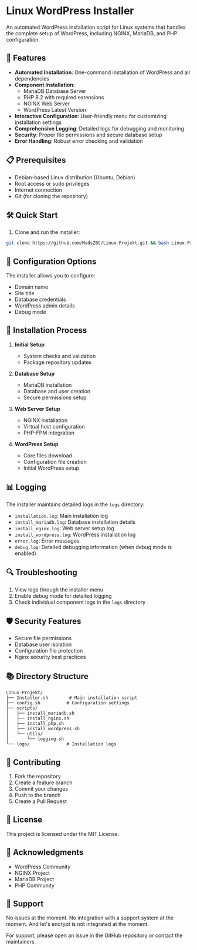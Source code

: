 # Linux WordPress Installer

An automated WordPress installation script for Linux systems that handles the complete setup of WordPress, including NGINX, MariaDB, and PHP configuration.

## 🚀 Features

- **Automated Installation**: One-command installation of WordPress and all dependencies
- **Component Installation**:
  - MariaDB Database Server
  - PHP 8.2 with required extensions
  - NGINX Web Server
  - WordPress Latest Version
- **Interactive Configuration**: User-friendly menu for customizing installation settings
- **Comprehensive Logging**: Detailed logs for debugging and monitoring
- **Security**: Proper file permissions and secure database setup
- **Error Handling**: Robust error checking and validation

## 📋 Prerequisites

- Debian-based Linux distribution (Ubuntu, Debian)
- Root access or sudo privileges
- Internet connection
- Git (for cloning the repository)

## 🛠️ Quick Start

1. Clone and run the installer:

```bash
git clone https://github.com/MadsZBC/Linux-Projekt.git && bash Linux-Projekt/Installer.sh
```

## 📝 Configuration Options

The installer allows you to configure:

- Domain name
- Site title
- Database credentials
- WordPress admin details
- Debug mode

## 🔧 Installation Process

1. **Initial Setup**
   - System checks and validation
   - Package repository updates

2. **Database Setup**
   - MariaDB installation
   - Database and user creation
   - Secure permissions setup

3. **Web Server Setup**
   - NGINX installation
   - Virtual host configuration
   - PHP-FPM integration

4. **WordPress Setup**
   - Core files download
   - Configuration file creation
   - Initial WordPress setup

## 📊 Logging

The installer maintains detailed logs in the `logs` directory:
- `installation.log`: Main installation log
- `install_mariadb.log`: Database installation details
- `install_nginx.log`: Web server setup log
- `install_wordpress.log`: WordPress installation log
- `error.log`: Error messages
- `debug.log`: Detailed debugging information (when debug mode is enabled)

## 🔍 Troubleshooting

1. View logs through the installer menu
2. Enable debug mode for detailed logging
3. Check individual component logs in the `logs` directory

## 🛡️ Security Features

- Secure file permissions
- Database user isolation
- Configuration file protection
- Nginx security best practices

## 📚 Directory Structure

```
Linux-Projekt/
├── Installer.sh        # Main installation script
├── config.sh          # Configuration settings
├── scripts/
│   ├── install_mariadb.sh
│   ├── install_nginx.sh
│   ├── install_php.sh
│   ├── install_wordpress.sh
│   └── utils/
│       └── logging.sh
└── logs/              # Installation logs
```

## 🤝 Contributing

1. Fork the repository
2. Create a feature branch
3. Commit your changes
4. Push to the branch
5. Create a Pull Request

## 📄 License

This project is licensed under the MIT License.

## 🙏 Acknowledgments

- WordPress Community
- NGINX Project
- MariaDB Project
- PHP Community

## 📧 Support

No issues at the moment.
No integration with a support system at the moment. And let's encrypt is not integrated at the moment.

For support, please open an issue in the GitHub repository or contact the maintainers.
